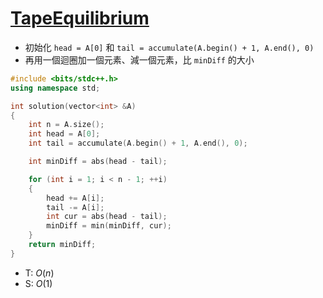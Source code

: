 # [TapeEquilibrium](https://app.codility.com/programmers/lessons/3-time_complexity/tape_equilibrium/)

- 初始化 `head = A[0]` 和 `tail = accumulate(A.begin() + 1, A.end(), 0)`
- 再用一個迴圈加一個元素、減一個元素，比 `minDiff` 的大小

```cpp
#include <bits/stdc++.h>
using namespace std;

int solution(vector<int> &A)
{
    int n = A.size();
    int head = A[0];
    int tail = accumulate(A.begin() + 1, A.end(), 0);

    int minDiff = abs(head - tail);

    for (int i = 1; i < n - 1; ++i)
    {
        head += A[i];
        tail -= A[i];
        int cur = abs(head - tail);
        minDiff = min(minDiff, cur);
    }
    return minDiff;
}
```

- T: $O(n)$
- S: $O(1)$
